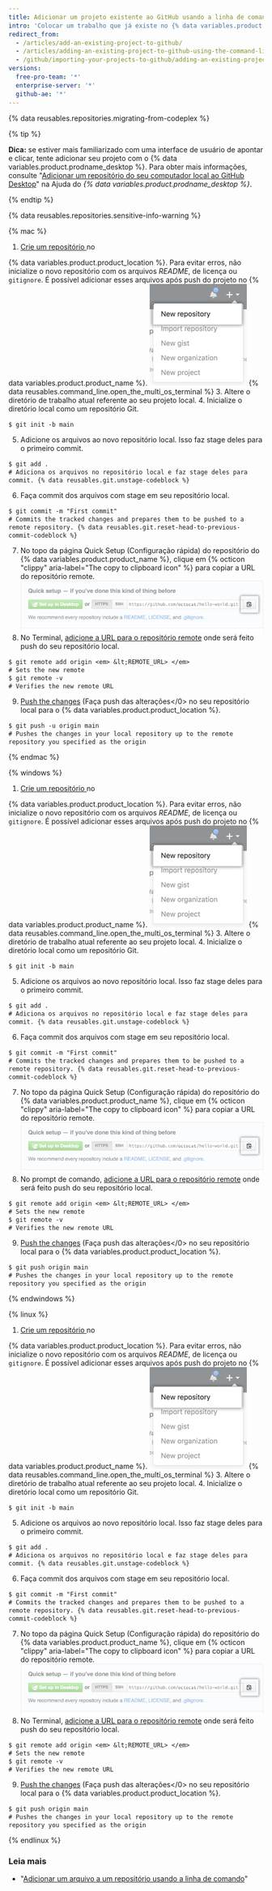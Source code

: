 ```yaml
---
title: Adicionar um projeto existente ao GitHub usando a linha de comando
intro: 'Colocar um trabalho que já existe no {% data variables.product.product_name %} pode permitir que você compartilhe e colabore de muitas maneiras.'
redirect_from:
  - /articles/add-an-existing-project-to-github/
  - /articles/adding-an-existing-project-to-github-using-the-command-line
  - /github/importing-your-projects-to-github/adding-an-existing-project-to-github-using-the-command-line
versions:
  free-pro-team: '*'
  enterprise-server: '*'
  github-ae: '*'
---
```

{% data reusables.repositories.migrating-from-codeplex %}

{% tip %}

**Dica:** se estiver mais familiarizado com uma interface de usuário de apontar e clicar, tente adicionar seu projeto com o {% data variables.product.prodname_desktop %}. Para obter mais informações, consulte "[Adicionar um repositório do seu computador local ao GitHub Desktop](/desktop/guides/contributing-to-projects/adding-a-repository-from-your-local-computer-to-github-desktop)" na Ajuda do *{% data variables.product.prodname_desktop %}*.

{% endtip %}

{% data reusables.repositories.sensitive-info-warning %}

{% mac %}

1. [Crie um repositório ](/articles/creating-a-new-repository) no

{% data variables.product.product_location %}. Para evitar erros, não inicialize o novo repositório com os arquivos *README*, de licença ou `gitignore`. É possível adicionar esses arquivos após push do projeto no {% data variables.product.product_name %}.
    ![Menu suspenso Create New Repository (Criar novo repositório)](/assets/images/help/repository/repo-create.png)
{% data reusables.command_line.open_the_multi_os_terminal %}
3. Altere o diretório de trabalho atual referente ao seu projeto local.
4. Inicialize o diretório local como um repositório Git.
  ```shell
  $ git init -b main
  ```
5. Adicione os arquivos ao novo repositório local. Isso faz stage deles para o primeiro commit.
  ```shell
  $ git add .
  # Adiciona os arquivos no repositório local e faz stage deles para commit. {% data reusables.git.unstage-codeblock %}
  ```
6. Faça commit dos arquivos com stage em seu repositório local.
  ```shell
  $ git commit -m "First commit"
  # Commits the tracked changes and prepares them to be pushed to a remote repository. {% data reusables.git.reset-head-to-previous-commit-codeblock %}
  ```
7. No topo da página Quick Setup (Configuração rápida) do repositório do {% data variables.product.product_name %}, clique em {% octicon "clippy" aria-label="The copy to clipboard icon" %} para copiar a URL do repositório remote. ![Campo Copy remote repository URL (Copiar URL do repositório remote)](/assets/images/help/repository/copy-remote-repository-url-quick-setup.png)
8. No Terminal, [adicione a URL para o repositório remote](/github/getting-started-with-github/managing-remote-repositories) onde será feito push do seu repositório local.
  ```shell
  $ git remote add origin <em> &lt;REMOTE_URL> </em>
  # Sets the new remote
  $ git remote -v
  # Verifies the new remote URL
  ```
9. [Push the changes](/github/getting-started-with-github/pushing-commits-to-a-remote-repository/) (Faça push das alterações</0> no seu repositório local para o {% data variables.product.product_location %}.
  ```shell
  $ git push -u origin main
  # Pushes the changes in your local repository up to the remote repository you specified as the origin
  ```

{% endmac %}

{% windows %}

1. [Crie um repositório ](/articles/creating-a-new-repository) no

{% data variables.product.product_location %}. Para evitar erros, não inicialize o novo repositório com os arquivos *README*, de licença ou `gitignore`. É possível adicionar esses arquivos após push do projeto no {% data variables.product.product_name %}.
    ![Menu suspenso Create New Repository (Criar novo repositório)](/assets/images/help/repository/repo-create.png)
{% data reusables.command_line.open_the_multi_os_terminal %}
3. Altere o diretório de trabalho atual referente ao seu projeto local.
4. Inicialize o diretório local como um repositório Git.
  ```shell
  $ git init -b main
  ```
5. Adicione os arquivos ao novo repositório local. Isso faz stage deles para o primeiro commit.
  ```shell
  $ git add .
  # Adiciona os arquivos no repositório local e faz stage deles para commit. {% data reusables.git.unstage-codeblock %}
  ```
6. Faça commit dos arquivos com stage em seu repositório local.
  ```shell
  $ git commit -m "First commit"
  # Commits the tracked changes and prepares them to be pushed to a remote repository. {% data reusables.git.reset-head-to-previous-commit-codeblock %}
  ```
7. No topo da página Quick Setup (Configuração rápida) do repositório do {% data variables.product.product_name %}, clique em {% octicon "clippy" aria-label="The copy to clipboard icon" %} para copiar a URL do repositório remote. ![Campo Copy remote repository URL (Copiar URL do repositório remote)](/assets/images/help/repository/copy-remote-repository-url-quick-setup.png)
8. No prompt de comando, [adicione a URL para o repositório remote](/github/getting-started-with-github/managing-remote-repositories) onde será feito push do seu repositório local.
  ```shell
  $ git remote add origin <em> &lt;REMOTE_URL> </em>
  # Sets the new remote
  $ git remote -v
  # Verifies the new remote URL
  ```
9. [Push the changes](/github/getting-started-with-github/pushing-commits-to-a-remote-repository/) (Faça push das alterações</0> no seu repositório local para o {% data variables.product.product_location %}.
  ```shell
  $ git push origin main
  # Pushes the changes in your local repository up to the remote repository you specified as the origin
  ```

{% endwindows %}

{% linux %}

1. [Crie um repositório ](/articles/creating-a-new-repository) no

{% data variables.product.product_location %}. Para evitar erros, não inicialize o novo repositório com os arquivos *README*, de licença ou `gitignore`. É possível adicionar esses arquivos após push do projeto no {% data variables.product.product_name %}.
    ![Menu suspenso Create New Repository (Criar novo repositório)](/assets/images/help/repository/repo-create.png)
{% data reusables.command_line.open_the_multi_os_terminal %}
3. Altere o diretório de trabalho atual referente ao seu projeto local.
4. Inicialize o diretório local como um repositório Git.
  ```shell
  $ git init -b main
  ```
5. Adicione os arquivos ao novo repositório local. Isso faz stage deles para o primeiro commit.
  ```shell
  $ git add .
  # Adiciona os arquivos no repositório local e faz stage deles para commit. {% data reusables.git.unstage-codeblock %}
  ```
6. Faça commit dos arquivos com stage em seu repositório local.
  ```shell
  $ git commit -m "First commit"
  # Commits the tracked changes and prepares them to be pushed to a remote repository. {% data reusables.git.reset-head-to-previous-commit-codeblock %}
  ```
7. No topo da página Quick Setup (Configuração rápida) do repositório do {% data variables.product.product_name %}, clique em {% octicon "clippy" aria-label="The copy to clipboard icon" %} para copiar a URL do repositório remote. ![Campo Copy remote repository URL (Copiar URL do repositório remote)](/assets/images/help/repository/copy-remote-repository-url-quick-setup.png)
8. No Terminal, [adicione a URL para o repositório remote](/github/getting-started-with-github/managing-remote-repositories) onde será feito push do seu repositório local.
  ```shell
  $ git remote add origin <em> &lt;REMOTE_URL> </em>
  # Sets the new remote
  $ git remote -v
  # Verifies the new remote URL
  ```
9. [Push the changes](/github/getting-started-with-github/pushing-commits-to-a-remote-repository/) (Faça push das alterações</0> no seu repositório local para o {% data variables.product.product_location %}.
  ```shell
  $ git push origin main
  # Pushes the changes in your local repository up to the remote repository you specified as the origin
  ```

{% endlinux %}

### Leia mais

- "[Adicionar um arquivo a um repositório usando a linha de comando](/articles/adding-a-file-to-a-repository-using-the-command-line)"
